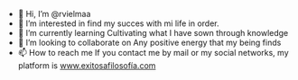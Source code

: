 - 👋 Hi, I’m @rvielmaa
- 👀 I’m interested in find my succes with mi life in order.
- 🌱 I’m currently learning Cultivating what I have sown through knowledge
- 💞️ I’m looking to collaborate on Any positive energy that my being finds
- 📫 How to reach me If you contact me by mail or my social networks, my platform is www.exitosafilosofía.com

<!---
rvielmaa/rvielmaa is a ✨ special ✨ repository because its `README.md` (this file) appears on your GitHub profile.
You can click the Preview link to take a look at your changes.
--->
